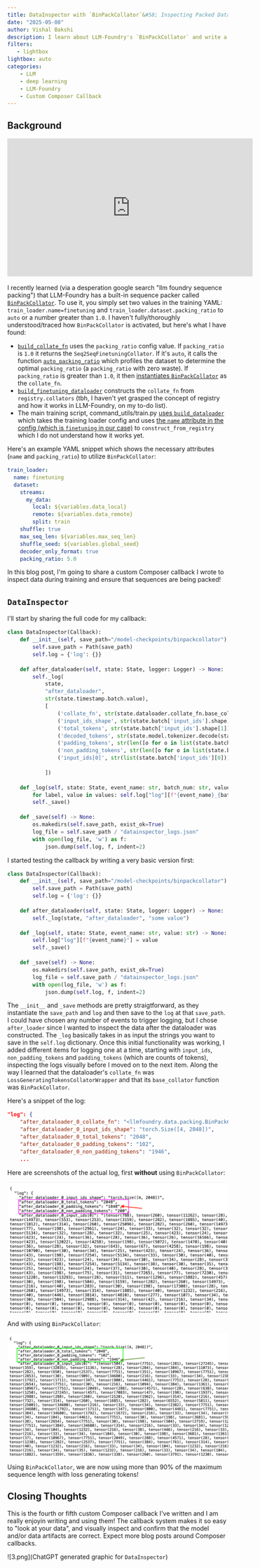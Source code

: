 ```yaml
---
title: DataInspector with `BinPackCollator`&#58; Inspecting Packed Dataloader Items
date: "2025-05-08"
author: Vishal Bakshi
description: I learn about LLM-Foundry's `BinPackCollator` and write a custom Composer callback to inspect the data and confirm that multiple sequences are packed in each batch item, leading to using 95% loss-generating tokens instead of 5%!
filters:
   - lightbox
lightbox: auto
categories:
    - LLM
    - deep learning
    - LLM-Foundry
    - Custom Composer Callback
---
```


## Background

<iframe width="560" height="315" src="https://www.youtube.com/embed/DUwJ9o-Ut5g?si=G8QiwIx_Y7W_LRZF" title="YouTube video player" frameborder="0" allow="accelerometer; autoplay; clipboard-write; encrypted-media; gyroscope; picture-in-picture; web-share" referrerpolicy="strict-origin-when-cross-origin" allowfullscreen></iframe>

I recently learned (via a desperation google search "llm foundry sequence packing") that LLM-Foundry has a built-in sequence packer called [`BinPackCollator`](https://github.com/mosaicml/llm-foundry/blob/dedcfe3b760b847091642526e9fb303f39742a51/llmfoundry/data/packing.py#L24). To use it, you simply set two values in the training YAML: `train_loader.name=finetuning` and `train_loader.dataset.packing_ratio` to `auto` or a number greater than `1.0`. I haven't fully/thoroughly understood/traced how `BinPackCollator` is activated, but here's what I have found:

- [`build_collate_fn`](https://github.com/mosaicml/llm-foundry/blob/7993aebe3207aae60aed0aab2a107e0114410e83/llmfoundry/data/finetuning/dataloader.py#L668) uses the `packing_ratio` config value. If `packing_ratio` is `1.0` it returns the `Seq2SeqFinetuningCollator`. If it's `auto`, it calls the function [`auto_packing_ratio`](https://github.com/mosaicml/llm-foundry/blob/dedcfe3b760b847091642526e9fb303f39742a51/llmfoundry/data/packing.py#L364) which profiles the dataset to determine the optimal `packing_ratio` (a `packing_ratio` with zero waste). If `packing_ratio` is greater than `1.0`, it then [instantiates `BinPackCollator`](https://github.com/mosaicml/llm-foundry/blob/7993aebe3207aae60aed0aab2a107e0114410e83/llmfoundry/data/finetuning/dataloader.py#L705) as the `collate_fn`.
- [`build_finetuning_dataloader`](https://github.com/mosaicml/llm-foundry/blob/7993aebe3207aae60aed0aab2a107e0114410e83/llmfoundry/data/finetuning/dataloader.py#L235) constructs the `collate_fn` from `registry.collators` (tbh, I haven't yet grasped the concept of registry and how it works in LLM-Foundry, on my to-do list).
- The main training script, command_utils/train.py [uses `build_dataloader`](https://github.com/mosaicml/llm-foundry/blob/7993aebe3207aae60aed0aab2a107e0114410e83/llmfoundry/command_utils/train.py#L461) which takes the training loader config and uses [the `name` attribute in the config (which is `finetuning` in our case)](https://github.com/mosaicml/llm-foundry/blob/7993aebe3207aae60aed0aab2a107e0114410e83/llmfoundry/data/dataloader.py#L32) to `construct_from_registry` which I do not understand how it works yet.

Here's an example YAML snippet which shows the necessary attributes (`name` and `packing_ratio`) to utilize `BinPackCollator`:

```YAML
train_loader:
  name: finetuning
  dataset:
    streams:
      my_data:
        local: ${variables.data_local}
        remote: ${variables.data_remote}
        split: train
    shuffle: true
    max_seq_len: ${variables.max_seq_len}
    shuffle_seed: ${variables.global_seed}
    decoder_only_format: true
    packing_ratio: 5.0
```

In this blog post, I'm going to share a custom Composer callback I wrote to inspect data during training and ensure that sequences are being packed!

## `DataInspector`

I'll start by sharing the full code for my callback:

```python
class DataInspector(Callback):
    def __init__(self, save_path="/model-checkpoints/binpackcollator"):
        self.save_path = Path(save_path)
        self.log = {'log': {}}

    def after_dataloader(self, state: State, logger: Logger) -> None:
        self._log(
            state, 
            "after_dataloader", 
            str(state.timestamp.batch.value), 
            [
                ('collate_fn', str(state.dataloader.collate_fn.base_collator)),
                ('input_ids_shape', str(state.batch['input_ids'].shape)), 
                ('total_tokens', str(state.batch['input_ids'].shape[1])),
                ('decoded_tokens', str(state.model.tokenizer.decode(state.batch['input_ids'][0]))),
                ('padding_tokens', str(len([o for o in list(state.batch['input_ids'][0]) if o.item() == 0]))),
                ('non_padding_tokens', str(len([o for o in list(state.batch['input_ids'][0]) if o.item() != 0]))),
                ('input_ids[0]', str(list(state.batch['input_ids'][0]))),
                
            ])

    def _log(self, state: State, event_name: str, batch_num: str, values: list[str]) -> None:
        for label, value in values: self.log["log"][f"{event_name}_{batch_num}_{label}"] = value
        self._save()

    def _save(self) -> None:
        os.makedirs(self.save_path, exist_ok=True)
        log_file = self.save_path / "datainspector_logs.json"
        with open(log_file, 'w') as f:
            json.dump(self.log, f, indent=2)
```

I started testing the callback by writing a very basic version first:

```python
class DataInspector(Callback):
    def __init__(self, save_path="/model-checkpoints/binpackcollator"):
        self.save_path = Path(save_path)
        self.log = {'log': {}}

    def after_dataloader(self, state: State, logger: Logger) -> None:
        self._log(state, "after_dataloader", "some value")

    def _log(self, state: State, event_name: str, value: str) -> None:
        self.log["log"][f"{event_name}"] = value
        self._save()

    def _save(self) -> None:
        os.makedirs(self.save_path, exist_ok=True)
        log_file = self.save_path / "datainspector_logs.json"
        with open(log_file, 'w') as f:
            json.dump(self.log, f, indent=2)
```

The `__init__` and `_save` methods are pretty straigtforward, as they instantiate the `save_path` and `log` and then save to the `log` at that `save_path`. I could have chosen any number of events to trigger logging, but I chose `after_loader` since I wanted to inspect the data after the dataloader was constructed. The `_log` basically takes in as input the strings you want to save in the `self.log` dictionary. Once this initial functionality was working, I added different items for logging one at a time, starting with `input_ids`, `non_padding_tokens` and `padding_tokens` (which are counts of tokens), inspecting the logs visually before I moved on to the next item. Along the way I learned that the dataloader's `collate_fn` was `LossGeneratingTokensCollatorWrapper` and that its `base_collator` function was `BinPackCollator`.

Here's a snippet of the log:

```json
"log": {
    "after_dataloader_0_collate_fn": "<llmfoundry.data.packing.BinPackCollator object at 0x2ad36237cc20>",
    "after_dataloader_0_input_ids_shape": "torch.Size([4, 2048])",
    "after_dataloader_0_total_tokens": "2048",
    "after_dataloader_0_padding_tokens": "102",
    "after_dataloader_0_non_padding_tokens": "1946",
    ...
```

Here are screenshots of the actual log, first **without** using `BinPackCollator`:

![log without using `BinPackCollator`. Note that the number of padding tokens represent ~90% of the max sequence length of 2048](1.png)

And with using `BinPackCollator`:

![log when using `BinPackCollator`. Now the non-padding token represent 90% of the sequence length](2.png)

Using `BinPackCollator`, we are now using more than 90% of the maximum sequence length with loss generating tokens!

## Closing Thoughts

This is the fourth or fifth custom Composer callback I've written and I am really enjoyin writing and using them! The callback system makes it so easy to "look at your data", and visually inspect and confirm that the model and/or data artifacts are correct. Expect more blog posts around Composer callbacks.

![3.png](ChatGPT generated graphic for `DataInspector`)